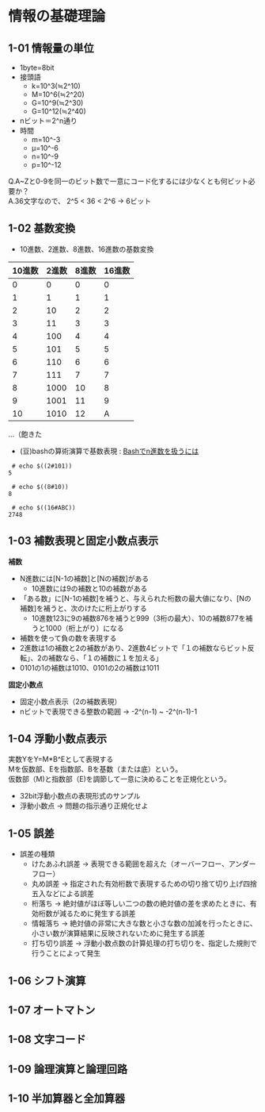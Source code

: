 # 情報の基礎理論

## 1-01 情報量の単位

* 1byte=8bit
* 接頭語
  * k=10^3(≒2^10)
  * M=10^6(≒2^20)
  * G=10^9(≒2^30)
  * G=10^12(≒2^40)
* nビット＝2^n通り
* 時間
  * m=10^-3
  * μ=10^-6
  * n=10^-9
  * p=10^-12

Q.A~Zと0-9を同一のビット数で一意にコード化するには少なくとも何ビット必要か？  
A.36文字なので、 2^5 < 36 < 2^6 → 6ビット  

## 1-02 基数変換

* 10進数、2進数、8進数、16進数の基数変換

| 10進数 | 2進数 | 8進数 | 16進数 |
|-|-|-|-| 
| 0 | 0 | 0 | 0 |
| 1 | 1 | 1 | 1 |
| 2 | 10 | 2 | 2 |
| 3 | 11 | 3 | 3 |
| 4 | 100 | 4 | 4 |
| 5 | 101 | 5 | 5 |
| 6 | 110 | 6 | 6 |
| 7 | 111 | 7 | 7 |
| 8 | 1000 | 10 | 8 |
| 9 | 1001 | 11 | 9 |
| 10 | 1010 | 12 | A |
...（飽きた

* (豆)bashの算術演算で基数表現 : [Bashでn進数を扱うには](https://qiita.com/kawaz/items/b29eef5e1934b1995949)

```
 # echo $((2#101))
5

 # echo $((8#10))
8

 # echo $((16#ABC))
2748
```

## 1-03 補数表現と固定小数点表示

**補数**

* N進数には[N-1の補数]と[Nの補数]がある
  * 10進数には9の補数と10の補数がある
* 「ある数」に[N-1の補数]を補うと、与えられた桁数の最大値になり、[Nの補数]を補うと、次のけたに桁上がりする
  * 10進数123に9の補数876を補うと999（3桁の最大）、10の補数877を補うと1000（桁上がり）になる
* 補数を使って負の数を表現する
* 2進数は1の補数と2の補数があり、2進数4ビットで「１の補数ならビット反転」、2の補数なら、「１の補数に１を加える」
 * 0101の1の補数は1010、0101の2の補数は1011

**固定小数点**

* 固定小数点表示（2の補数表現）
* nビットで表現できる整数の範囲 → -2^(n-1) ~ -2^(n-1)-1

## 1-04 浮動小数点表示

実数YをY=M*B^Eとして表現する  
Mを仮数部、Eを指数部、Bを基数（または底）という。  
仮数部（M)と指数部（E)を調節して一意に決めることを正規化という。

* 32bit浮動小数点の表現形式のサンプル
* 浮動小数点 → 問題の指示通り正規化せよ

## 1-05 誤差

* 誤差の種類
  * けたあふれ誤差 → 表現できる範囲を超えた（オーバーフロー、アンダーフロー）
  * 丸め誤差 → 指定された有効桁数で表現するための切り捨て切り上げ四捨五入などによる誤差
  * 桁落ち → 絶対値がほぼ等しい二つの数の絶対値の差を求めたときに、有効桁数が減るために発生する誤差
  * 情報落ち → 絶対値の非常に大きな数と小さな数の加減を行ったときに、小さい数が演算結果に反映されないために発生する誤差
  * 打ち切り誤差 → 浮動小数点数の計算処理の打ち切りを、指定した規則で行うことによって発生

## 1-06 シフト演算

## 1-07 オートマトン

## 1-08 文字コード

## 1-09 論理演算と論理回路

## 1-10 半加算器と全加算器



